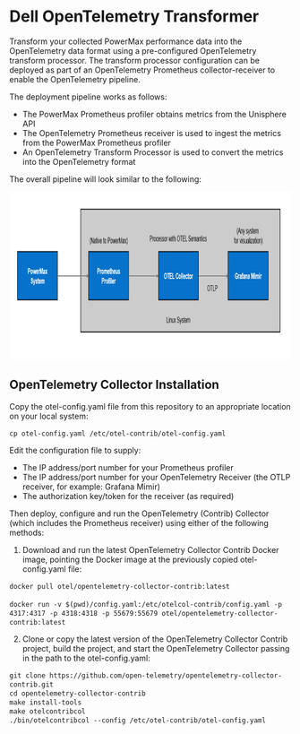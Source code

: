 # Dell OpenTelemetry Transformer

Transform your collected PowerMax performance data into the OpenTelemetry data format using a pre-configured OpenTelemetry transform processor. The transform processor configuration can be deployed as part of an OpenTelemetry Prometheus collector-receiver to enable the OpenTelemetry pipeline.

The deployment pipeline works as follows:
* The PowerMax Prometheus profiler obtains metrics from the Unisphere API
* The OpenTelemetry Prometheus receiver is used to ingest the metrics from the PowerMax Prometheus profiler
* An OpenTelemetry Transform Processor is used to convert the metrics into the OpenTelemetry format

The overall pipeline will look similar to the following:

<img src="PMax_OTEL_Pipeline.png" alt="PowerMax OpenTelemetry Pipeline" width="1000" height="300">


## OpenTelemetry Collector Installation

Copy the otel-config.yaml file from this repository to an appropriate location on your local system:
```
cp otel-config.yaml /etc/otel-contrib/otel-config.yaml
```
Edit the configuration file to supply:
* The IP address/port number for your Prometheus profiler
* The IP address/port number for your OpenTelemetry Receiver (the OTLP receiver, for example: Grafana Mimir)
* The authorization key/token for the receiver (as required)  

Then deploy, configure and run the OpenTelemetry (Contrib) Collector (which includes the Prometheus receiver) using either of the following methods:

1) Download and run the latest OpenTelemetry Collector Contrib Docker image, pointing the Docker image at the previously copied otel-config.yaml file:
```
docker pull otel/opentelemetry-collector-contrib:latest

docker run -v $(pwd)/config.yaml:/etc/otelcol-contrib/config.yaml -p 4317:4317 -p 4318:4318 -p 55679:55679 otel/opentelemetry-collector-contrib:latest
```
2) Clone or copy the latest version of the OpenTelemetry Collector Contrib project, build the project, and start the OpenTelemetry Collector passing in the path to the otel-config.yaml:

```
git clone https://github.com/open-telemetry/opentelemetry-collector-contrib.git
cd opentelemetry-collector-contrib
make install-tools
make otelcontribcol
./bin/otelcontribcol --config /etc/otel-contrib/otel-config.yaml
```
